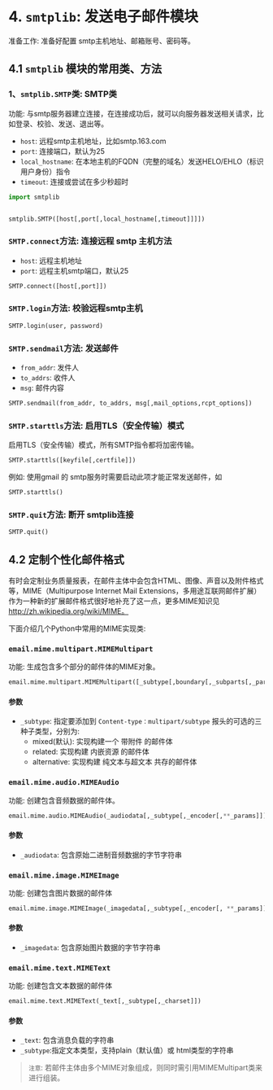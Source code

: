 # 4. `smtplib`: 发送电子邮件模块

准备工作: 准备好配置 smtp主机地址、邮箱账号、密码等。

## 4.1 `smtplib` 模块的常用类、方法

### 1、`smtplib.SMTP`类: SMTP类
功能: 与smtp服务器建立连接，在连接成功后，就可以向服务器发送相关请求，比如登录、校验、发送、退出等。

* `host`: 远程smtp主机地址，比如smtp.163.com
* `port`: 连接端口，默认为25
* `local_hostname`: 在本地主机的FQDN（完整的域名）发送HELO/EHLO（标识用户身份）指令
* `timeout`: 连接或尝试在多少秒超时

```python
import smtplib


smtplib.SMTP([host[,port[,local_hostname[,timeout]]]])
```

### `SMTP.connect`方法: 连接远程 smtp 主机方法

* `host`: 远程主机地址
* `port`: 远程主机smtp端口，默认25

```python
SMTP.connect([host[,port]])
```

### `SMTP.login`方法: 校验远程smtp主机

```python
SMTP.login(user, password)
```

### `SMTP.sendmail`方法: 发送邮件
* `from_addr`: 发件人
* `to_addrs`: 收件人
* `msg`: 邮件内容

```python
SMTP.sendmail(from_addr, to_addrs, msg[,mail_options,rcpt_options])
```

### `SMTP.starttls`方法: 启用TLS（安全传输）模式
启用TLS（安全传输）模式，所有SMTP指令都将加密传输。

```python
SMTP.starttls([keyfile[,certfile]])
```

例如: 使用gmail 的 smtp服务时需要启动此项才能正常发送邮件，如

```python
SMTP.starttls()
 ```

### `SMTP.quit`方法: 断开 smtplib连接

```python
SMTP.quit()
```


## 4.2 定制个性化邮件格式
有时会定制业务质量报表，在邮件主体中会包含HTML、图像、声音以及附件格式等，MIME（Multipurpose Internet Mail Extensions，多用途互联网邮件扩展）作为一种新的扩展邮件格式很好地补充了这一点，更多MIME知识见 http://zh.wikipedia.org/wiki/MIME。

下面介绍几个Python中常用的MIME实现类:

### `email.mime.multipart.MIMEMultipart`
功能: 生成包含多个部分的邮件体的MIME对象。

```python
email.mime.multipart.MIMEMultipart([_subtype[,boundary[,_subparts[,_params]]]])
```

#### 参数
* `_subtype`: 指定要添加到 `Content-type：multipart/subtype` 报头的可选的三种子类型，分别为:
  * mixed(默认): 实现构建一个 带附件 的邮件体
  * related: 实现构建 内嵌资源 的邮件体
  * alternative: 实现构建 纯文本与超文本 共存的邮件体


### `email.mime.audio.MIMEAudio`

功能: 创建包含音频数据的邮件体。
```python
email.mime.audio.MIMEAudio(_audiodata[,_subtype[,_encoder[,**_params]]])
```
#### 参数 
* `_audiodata`: 包含原始二进制音频数据的字节字符串

### `email.mime.image.MIMEImage`
功能: 创建包含图片数据的邮件体
```python
email.mime.image.MIMEImage(_imagedata[,_subtype[,_encoder[, **_params]]])
```
#### 参数
* `_imagedata`: 包含原始图片数据的字节字符串


### `email.mime.text.MIMEText`
功能: 创建包含文本数据的邮件体
```python
email.mime.text.MIMEText(_text[,_subtype[,_charset]])
```
#### 参数
* `_text`: 包含消息负载的字符串
* `_subtype`:指定文本类型，支持plain（默认值）或 html类型的字符串

> `注意`: 若邮件主体由多个MIME对象组成，则同时需引用MIMEMultipart类来进行组装。
